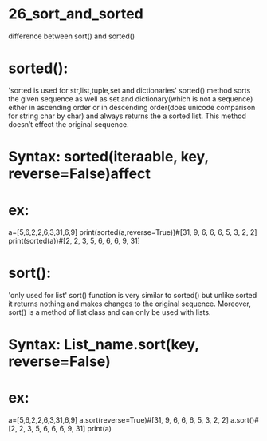 # 26_sort_and_sorted
difference between sort() and sorted() 

# sorted():
'sorted is used for str,list,tuple,set and dictionaries'
sorted() method sorts the given sequence as well as set and dictionary(which is not a sequence) either in ascending order or in descending order(does unicode comparison for string char by char) and always returns the a sorted list. This method doesn’t effect the original sequence.
# Syntax: sorted(iteraable, key, reverse=False)affect
# ex:
a=[5,6,2,2,6,3,31,6,9]
print(sorted(a,reverse=True))#[31, 9, 6, 6, 6, 5, 3, 2, 2]
print(sorted(a))#[2, 2, 3, 5, 6, 6, 6, 9, 31]
# sort():
'only used for list'
sort() function is very similar to sorted() but unlike sorted it returns nothing and makes changes to the original sequence. Moreover, sort() is a method of list class and can only be used with lists.
# Syntax: List_name.sort(key, reverse=False)
# ex:
a=[5,6,2,2,6,3,31,6,9]
a.sort(reverse=True)#[31, 9, 6, 6, 6, 5, 3, 2, 2]
a.sort()#[2, 2, 3, 5, 6, 6, 6, 9, 31]
print(a)
